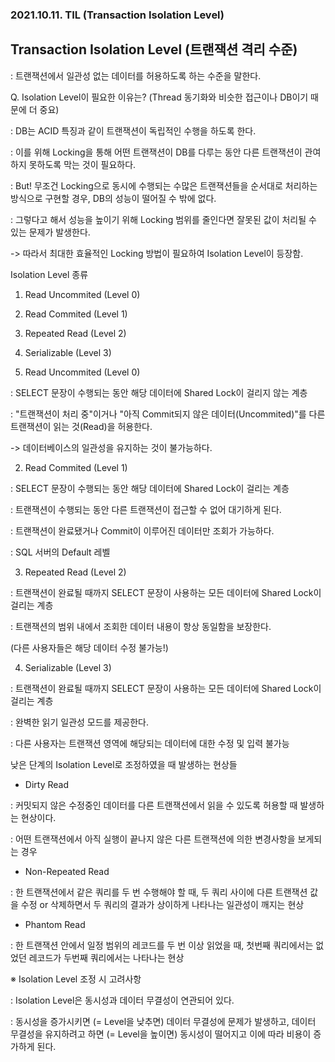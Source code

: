 ### 2021.10.11. TIL (Transaction Isolation Level)

## Transaction Isolation Level (트랜잭션 격리 수준)
: 트랜잭션에서 일관성 없는 데이터를 허용하도록 하는 수준을 말한다.

 

Q. Isolation Level이 필요한 이유는?     (Thread 동기화와 비슷한 접근이나 DB이기 때문에 더 중요)

: DB는 ACID 특징과 같이 트랜잭션이 독립적인 수행을 하도록 한다.

: 이를 위해 Locking을 통해 어떤 트랜잭션이 DB를 다루는 동안 다른 트랜잭션이 관여하지 못하도록 막는 것이 필요하다.

: But! 무조건 Locking으로 동시에 수행되는 수많은 트랜잭션들을 순서대로 처리하는 방식으로 구현할 경우, DB의 성능이 떨어질 수 밖에 없다.

: 그렇다고 해서 성능을 높이기 위해 Locking 범위를 줄인다면 잘못된 값이 처리될 수 있는 문제가 발생한다.

 

-> 따라서 최대한 효율적인 Locking 방법이 필요하여 Isolation Level이 등장함.

 

 

Isolation Level 종류

1. Read Uncommited (Level 0)

2. Read Commited    (Level 1)

3. Repeated Read     (Level 2)

4. Serializable          (Level 3)

 

 

1. Read Uncommited (Level 0)

: SELECT 문장이 수행되는 동안 해당 데이터에 Shared Lock이 걸리지 않는 계층

: "트랜잭션이 처리 중"이거나 "아직 Commit되지 않은 데이터(Uncommited)"를 다른 트랜잭션이 읽는 것(Read)을 허용한다.

 

-> 데이터베이스의 일관성을 유지하는 것이 불가능하다.

 

 

2. Read Commited (Level 1)

: SELECT 문장이 수행되는 동안 해당 데이터에 Shared Lock이 걸리는 계층

: 트랜잭션이 수행되는 동안 다른 트랜잭션이 접근할 수 없어 대기하게 된다.

: 트랜잭션이 완료됐거나 Commit이 이루어진 데이터만 조회가 가능하다.

: SQL 서버의 Default 레벨

 

 

3. Repeated Read (Level 2)

: 트랜잭션이 완료될 때까지 SELECT 문장이 사용하는 모든 데이터에 Shared Lock이 걸리는 계층

: 트랜잭션의 범위 내에서 조회한 데이터 내용이 항상 동일함을 보장한다.

  (다른 사용자들은 해당 데이터 수정 불가능!)

 

 

4. Serializable (Level 3)

: 트랜잭션이 완료될 때까지 SELECT 문장이 사용하는 모든 데이터에 Shared Lock이 걸리는 계층

: 완벽한 읽기 일관성 모드를 제공한다.

: 다른 사용자는 트랜잭션 영역에 해당되는 데이터에 대한 수정 및 입력 불가능

 

 

낮은 단계의 Isolation Level로 조정하였을 때 발생하는 현상들

- Dirty Read

: 커밋되지 않은 수정중인 데이터를 다른 트랜잭션에서 읽을 수 있도록 허용할 때 발생하는 현상이다.

: 어떤 트랜잭션에서 아직 실행이 끝나지 않은 다른 트랜잭션에 의한 변경사항을 보게되는 경우

 

- Non-Repeated Read

: 한 트랜잭션에서 같은 쿼리를 두 번 수행해야 할 때, 두 쿼리 사이에 다른 트랜잭션 값을 수정 or 삭제하면서 두 쿼리의 결과가 상이하게 나타나는 일관성이 깨지는 현상

 

- Phantom Read

: 한 트랜잭션 안에서 일정 범위의 레코드를 두 번 이상 읽었을 때, 첫번째 쿼리에서는 없었던 레코드가 두번째 쿼리에서는 나타나는 현상

 

 

※ Isolation Level 조정 시 고려사항

: Isolation Level은 동시성과 데이터 무결성이 연관되어 있다.

: 동시성을 증가시키면 (= Level을 낮추면) 데이터 무결성에 문제가 발생하고, 데이터 무결성을 유지하려고 하면 (= Level을 높이면) 동시성이 떨어지고 이에 따라 비용이 증가하게 된다.
